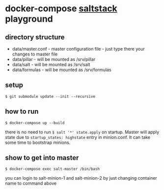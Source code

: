 # docker-compose [saltstack](https://docs.saltstack.com) playground

## directory structure
- data/master.conf - master configuration file - just type there your changes to master file
- data/pillar - will be mounted as /srv/pillar
- data/salt - will be mounted as /srv/salt
- data/formulas - will be mounted as /srv/formulas

## setup
```$ git submodule update --init --recursive```

## how to run
```$ docker-compose up --build```

there is no need to run `$ salt '*' state.apply` on startup. 
Master will apply state due to `startup_states: highstate` entry in minion.conf.
It can take some time to bootstrap minions.

## show to get into master
```$ docker-compose exec salt-master /bin/bash```

you can login to salt-minion-1 and salt-minion-2 by just changing container name to command above

